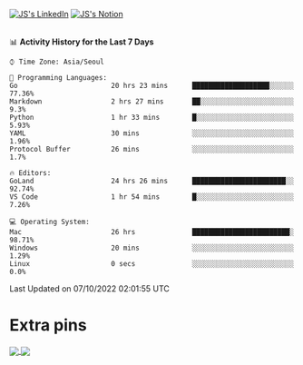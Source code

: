 
[![JS's LinkedIn](https://img.shields.io/badge/LinkedIn-blue?style=for-the-badge&logo=linkedin)](https://www.linkedin.com/in/jaeseung-lee-5a2a32139/) 
[![JS's Notion](https://img.shields.io/badge/Notion-black?style=for-the-badge&logo=notion)](https://bit.ly/ljswiki1) <br><br>
<!-- ![JS's GitHub stats](https://github-readme-stats-lemon-five.vercel.app/api?username=tkxkd0159&hide=contribs,prs,stars,issues&show_icons=true&theme=react&include_all_commits=true)   -->
<!-- ![Top Langs](https://github-readme-stats-lemon-five.vercel.app/api/top-langs/?username=tkxkd0159&layout=compact&hide=jupyter%20notebook,scss,html,css&langs_count=10)  -->


<!--START_SECTION:waka-->
📊 **Activity History for the Last 7 Days** 

```text
⌚︎ Time Zone: Asia/Seoul

💬 Programming Languages: 
Go                       20 hrs 23 mins      ███████████████████░░░░░░   77.36% 
Markdown                 2 hrs 27 mins       ██░░░░░░░░░░░░░░░░░░░░░░░   9.3% 
Python                   1 hr 33 mins        █░░░░░░░░░░░░░░░░░░░░░░░░   5.93% 
YAML                     30 mins             ░░░░░░░░░░░░░░░░░░░░░░░░░   1.96% 
Protocol Buffer          26 mins             ░░░░░░░░░░░░░░░░░░░░░░░░░   1.7%

🔥 Editors: 
GoLand                   24 hrs 26 mins      ███████████████████████░░   92.74% 
VS Code                  1 hr 54 mins        █░░░░░░░░░░░░░░░░░░░░░░░░   7.26%

💻 Operating System: 
Mac                      26 hrs              ████████████████████████░   98.71% 
Windows                  20 mins             ░░░░░░░░░░░░░░░░░░░░░░░░░   1.29% 
Linux                    0 secs              ░░░░░░░░░░░░░░░░░░░░░░░░░   0.0%

```


 Last Updated on 07/10/2022 02:01:55 UTC
<!--END_SECTION:waka-->

# Extra pins
<a href="https://github.com/tkxkd0159/tkxkd0159.github.io">
  <img align="center" src="https://github-readme-stats-lemon-five.vercel.app/api/pin/?username=tkxkd0159&repo=nft-card-game&theme=react" />
</a>
<a href="https://github.com/tkxkd0159/dsalgo">
  <img align="center" src="https://github-readme-stats-lemon-five.vercel.app/api/pin/?username=tkxkd0159&repo=dsalgo&theme=react" />
</a>

<!---
- 🔭 I’m currently working on ...
- 🌱 I’m currently learning blockchain and distributed network
- 👯 I’m looking to collaborate on ...
- 🤔 I’m looking for help with ...
- 💬 Ask me about ...
- 📫 How to reach me: ...
- 😄 Pronouns: ...
- ⚡ Fun fact: ...
-->
